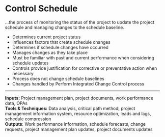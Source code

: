 # Control Schedule

…the process of monitoring the status of the project to update the project schedule and managing changes to the schedule baseline. 

- Determines current project status 
- Influences factors that create schedule changes 
- Determines if schedule changes have occurred 
- Manages changes as they take place 
- Must be familiar with past and current performance when considering schedule updates 
- Controls provide justification for corrective or preventative action when necessary 
- Process does not change schedule baselines 
- Changes handled by Perform Integrated Change Control process 

---

**Inputs:** Project management plan, project documents, work performance data, OPAs    
**Tools & Techniques:** Data analysis, critical path method, project management information system, resource optimization, leads and lags, schedule compression    
**Outputs:** Work performance information, schedule forecasts, change requests, project management plan updates, project documents updates    